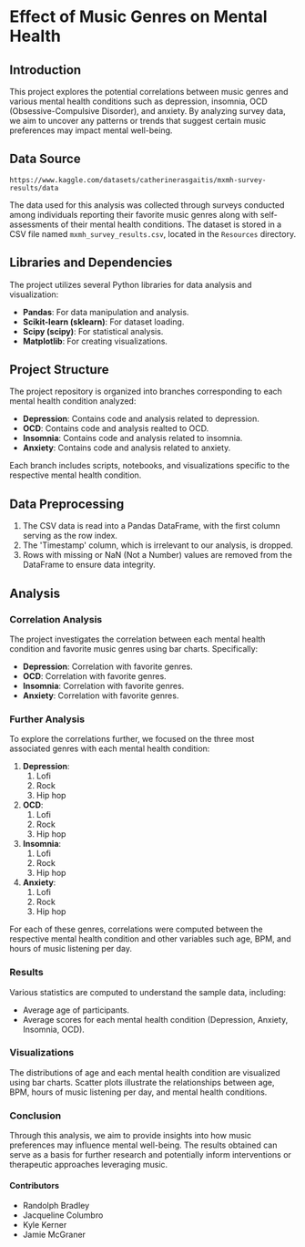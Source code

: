 # Effect of Music Genres on Mental Health

## Introduction
This project explores the potential correlations between music genres and various mental health conditions such as depression, insomnia, OCD (Obsessive-Compulsive Disorder), and anxiety. By analyzing survey data, we aim to uncover any patterns or trends that suggest certain music preferences may impact mental well-being.

## Data Source
`https://www.kaggle.com/datasets/catherinerasgaitis/mxmh-survey-results/data`

The data used for this analysis was collected through surveys conducted among individuals reporting their favorite music genres along with self-assessments of their mental health conditions. The dataset is stored in a CSV file named `mxmh_survey_results.csv`, located in the `Resources` directory.

## Libraries and Dependencies
The project utilizes several Python libraries for data analysis and visualization:
* **Pandas**: For data manipulation and analysis.
* **Scikit-learn (sklearn)**: For dataset loading.
* **Scipy (scipy)**: For statistical analysis.
* **Matplotlib**: For creating visualizations.

## Project Structure
The project repository is organized into branches corresponding to each mental health condition analyzed:
* **Depression**: Contains code and analysis related to depression.
* **OCD**: Contains code and analysis realted to OCD.
* **Insomnia**: Contains code and analysis related to insomnia.
* **Anxiety**: Contains code and analysis related to anxiety.

Each branch includes scripts, notebooks, and visualizations specific to the respective mental health condition.

## Data Preprocessing
1. The CSV data is read into a Pandas DataFrame, with the first column serving as the row index. 
2. The 'Timestamp' column, which is irrelevant to our analysis, is dropped. 
3. Rows with missing or NaN (Not a Number) values are removed from the DataFrame to ensure data integrity. 

## Analysis 

### Correlation Analysis
The project investigates the correlation between each mental health condition and favorite music genres using bar charts. Specifically: 
* **Depression**: Correlation with favorite genres.
* **OCD**: Correlation with favorite genres.
* **Insomnia**: Correlation with favorite genres.
* **Anxiety**: Correlation with favorite genres.

### Further Analysis 
To explore the correlations further, we focused on the three most associated genres with each mental health condition:
1. **Depression**:
   1. Lofi
   2. Rock
   3. Hip hop
2. **OCD**: 
   1. Lofi
   2. Rock
   3. Hip hop
3. **Insomnia**: 
   1. Lofi
   2. Rock
   3. Hip hop
4. **Anxiety**:
   1. Lofi
   2. Rock
   3. Hip hop

For each of these genres, correlations were computed between the respective mental health condition and other variables such age, BPM, and hours of music listening per day. 

### Results
Various statistics are computed to understand the sample data, including:
* Average age of participants.
* Average scores for each mental health condition (Depression, Anxiety, Insomnia, OCD).

### Visualizations
The distributions of age and each mental health condition are visualized using bar charts. Scatter plots illustrate the relationships between age, BPM, hours of music listening per day, and mental health conditions.

### Conclusion
Through this analysis, we aim to provide insights into how music preferences may influence mental well-being. The results obtained can serve as a basis for further research and potentially inform interventions or therapeutic approaches leveraging music.

#### Contributors
* Randolph Bradley
* Jacqueline Columbro
* Kyle Kerner 
* Jamie McGraner
